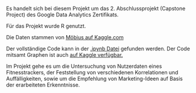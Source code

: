 Es handelt sich bei diesem Projekt um das 2. Abschlussprojekt (Capstone Project) des Google Data Analytics Zertifikats. 

Für das Projekt wurde R genutzt.  

Die Daten stammen von [Möbius auf Kaggle.com](https://www.kaggle.com/arashnic/fitbit)

Der vollständige Code kann in der [.ipynb Datei](https://github.com/PatrickUlbrich/R-Project/blob/main/fitbit-fitnesstracker.ipynb) gefunden werden. 
Der Code mitsamt Graphen ist auch [auf Kaggle verfügbar.](https://www.kaggle.com/patrickulbrich/fitbit-fitnesstracker) 

Im Projekt gehe es um die Untersuchung von Nutzerdaten eines Fitnesstrackers, der Feststellung von verschiedenen Korrelationen und Auffälligkeiten, sowie um die Empfehlung von Marketing-Ideen auf Basis der erarbeiteten Erkenntnisse. 
